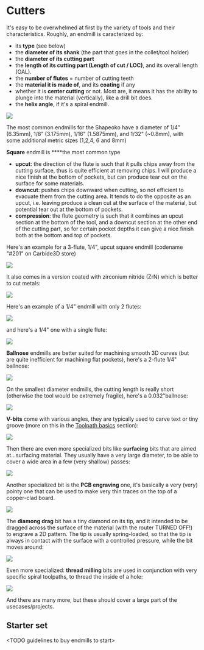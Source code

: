 # Cutters

It's easy to be overwhelmed at first by the variety of tools and their characteristics. Roughly, an endmill is caracterized by:

* its **type** \(see below\)
* the **diameter of its shank** \(the part that goes in the collet/tool holder\)
* the **diameter of its cutting part**
* the **length of its cutting part \(**Length of cut / LOC**\)**, and its overall length \(OAL\).
* the **number of flutes** = number of cutting teeth
* the **material it is made of**, and its **coating** if any
* whether it is **center cutting** or not. Most are, it means it has the ability to plunge into the material \(vertically\), like a drill bit does.
* the **helix angle**, if it's a spiral endmill.

![](../.gitbook/assets/endmill_anatomy.png)

The most common endmills for the Shapeoko have a diameter of 1/4” \(6.35mm\), 1/8” \(3.175mm\), 1/16" \(1.5875mm\), and 1/32" \(~0.8mm\), with some additional metric sizes \(1,2,4, 6 and 8mm\)

**Square** endmill is ****the most common type

* **upcut**: the direction of the flute is such that it pulls chips away from the cutting surface, thus is quite efficient at removing chips. I will produce a nice finish at the bottom of pockets, but can produce tear out on the surface for some materials.
* **downcut**: pushes chips downward when cutting, so not efficient to evacuate them from the cutting area. It tends to do the opposite as an upcut, i.e. leaving produce a clean cut at the surface of the material, but potential tear out at the bottom of pockets.
* **compression**: the flute geometry is such that it combines an upcut section at the bottom of the tool, and a downcut section at the other end of the cutting part, so for certain pocket depths it can give a nice finish both at the bottom and top of pockets.

Here's an example for a 3-flute, 1/4", upcut square endmill \(codename "\#201" on Carbide3D store\)

![](../.gitbook/assets/tools_3flute_025inch.png)

It also comes in a version coated with zirconium nitride \(ZrN\) which is better to cut metals:

![](../.gitbook/assets/tools_3flute_025inch_zrn_coated.png)

Here's an example of a 1/4" endmill with only 2 flutes:

![](../.gitbook/assets/tools_2flute_square_025inch.png)

and here's a 1/4" one with a single flute:

![](../.gitbook/assets/tools_1flute_025inch.png)

**Ballnose** endmills are better suited for machining smooth 3D curves \(but are quite inefficient for machining flat pockets\), here's a 2-flute 1/4" ballnose:

![](../.gitbook/assets/tools_2flute_ballnose_025inch.png)

On the smallest diameter endmills, the cutting length is really short \(otherwise the tool would be extremely fragile\), here's a 0.032"ballnose:

![](../.gitbook/assets/tools_2flute_0032inch.png)

**V-bits** come with various angles, they are typically used to carve text or tiny groove \(more on this in the [Toolpath basics](toolpath-basics.md) section\):

![](../.gitbook/assets/tools_vbits.png)

Then there are even more specialized bits like **surfacing** bits that are aimed at...surfacing material. They usually have a very large diameter, to be able to cover a wide area in a few \(very shallow\) passes:

![](../.gitbook/assets/tools_surfacing_bit.png)

Another specialized bit is the **PCB engraving** one, it's basically a very \(very\) pointy one that can be used to make very thin traces on the top of a copper-clad board.

![](../.gitbook/assets/tools_pcb_engraving_bit.png)

The **diamong drag** bit has a tiny diamond on its tip, and it intended to be dragged across the surface of the material \(with the router TURNED OFF!\) to engrave a 2D pattern. The tip is usually spring-loaded, so that the tip is always in contact with the surface with a controlled pressure, while the bit moves around:

![](../.gitbook/assets/tools_diamond_drag_bit.png)

Even more specialized: **thread milling** bits are used in conjunction with very specific spiral toolpaths, to thread the inside of a hole:

![](../.gitbook/assets/tools_thread_milling.png)

And there are many more, but these should cover a large part of the usecases/projects.

## Starter set

&lt;TODO guidelines to buy endmills to start&gt;




